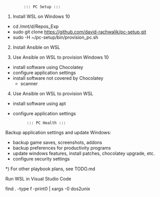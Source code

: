             ::: PC Setup :::

1) Install WSL on Windows 10
- cd /mnt/d/Repos_Exp
- sudo git clone https://github.com/david-rachwalik/pc-setup.git
- sudo -H ~/pc-setup/bin/provision_pc.sh
<!-- - sudo -H /mnt/d/Repos_Exp/pc-setup/bin/provision_pc.sh -->

2) Install Ansible on WSL

3) Use Ansible on WSL to provision Windows 10
- install software using Chocolatey
- configure application settings
- install software not covered by Chocolatey
  - scanner

4) Use Ansible on WSL to provision WSL
- install software using apt
- configure application settings


            ::: PC Health :::

Backup application settings and update Windows:
- backup game saves, screenshots, addons
- backup preferences for productivity programs
- update windows features, install patches, chocolatey upgrade, etc.
- configure security settings

*) For other playbook plans, see TODO.md



Run WSL in Visual Studio Code
<!-- https://stackoverflow.com/questions/11929461/how-can-i-run-dos2unix-on-an-entire-directory -->
find . -type f -print0 | xargs -0 dos2unix

<!-- Commands to initialize new PC:
Set-ExecutionPolicy Bypass -Scope Process -Force; iex ((New-Object System.Net.WebClient).DownloadString('https://chocolatey.org/install.ps1'))
choco feature enable -n allowGlobalConfirmation -->
